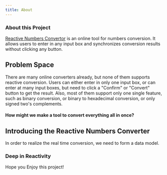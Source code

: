 ```yaml
---
title: About
---
```


<div class="text-center">
  <div i-carbon-dicom-overlay class="text-4xl -mb-6 m-auto" />
  <h3>About this Project</h3>
</div>

[Reactive Numbers Convertor](https://github.com/glintonliao/reactive-numbers-converter) is an online tool for numbers conversion. It allows users to enter in any input box and synchronizes conversion results without clicking any button.

## Problem Space

There are many online converters already, but none of them supports reactive conversion. Users can either enter in only one input box, or can enter at many input boxes, but need to click a "Confirm" or "Convert" button to get the result. Also, most of them support only one single feature, such as binary conversion, or binary to hexadecimal conversion, or only signed two's complements.

<h4 text-center>
How might we make a tool to convert everything all in once?
</h4>

## Introducing the Reactive Numbers Converter

In order to realize the real time conversion, we need to form a data model.



### Deep in Reactivity

Hope you Enjoy this project!
